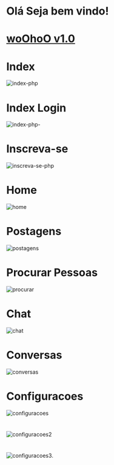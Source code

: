 # Olá Seja bem vindo!
# [woOhoO v1.0](https://woohoo-club.000webhostapp.com)
# Index
![index-php](https://user-images.githubusercontent.com/49602892/64081481-1216d800-ccd8-11e9-959e-d2efec11089b.png)

# Index Login
![index-php-](https://user-images.githubusercontent.com/49602892/64081808-66bc5200-ccdc-11e9-840b-97b21e05c8ff.png)

# Inscreva-se
![inscreva-se-php](https://user-images.githubusercontent.com/49602892/64081713-1db7ce00-ccdb-11e9-8ad4-0024fd769546.png)

# Home
![home](https://user-images.githubusercontent.com/49602892/78842246-e37f7f00-79d5-11ea-8a5d-ba91eb72fd00.png)

# Postagens
![postagens](https://user-images.githubusercontent.com/49602892/78842377-2fcabf00-79d6-11ea-9b13-d36e363cc924.png)

# Procurar Pessoas
![procurar](https://user-images.githubusercontent.com/49602892/78842760-51787600-79d7-11ea-830e-9b75aab7fd55.png)

# Chat
![chat](https://user-images.githubusercontent.com/49602892/78842943-c77cdd00-79d7-11ea-85c6-63ffb19fd8dc.png)

# Conversas
![conversas](https://user-images.githubusercontent.com/49602892/78843299-cf894c80-79d8-11ea-9ab8-71619e00132a.png)

# Configuracoes
![configuracoes](https://user-images.githubusercontent.com/49602892/78842964-dc597080-79d7-11ea-910d-5ca035741b78.png)
#
![configuracoes2](https://user-images.githubusercontent.com/49602892/78843395-124b2480-79d9-11ea-9819-35478dfa3b18.png)
#
![configuracoes3](https://user-images.githubusercontent.com/49602892/78843598-a5845a00-79d9-11ea-8bd3-bdf7b7d32cda.png).
